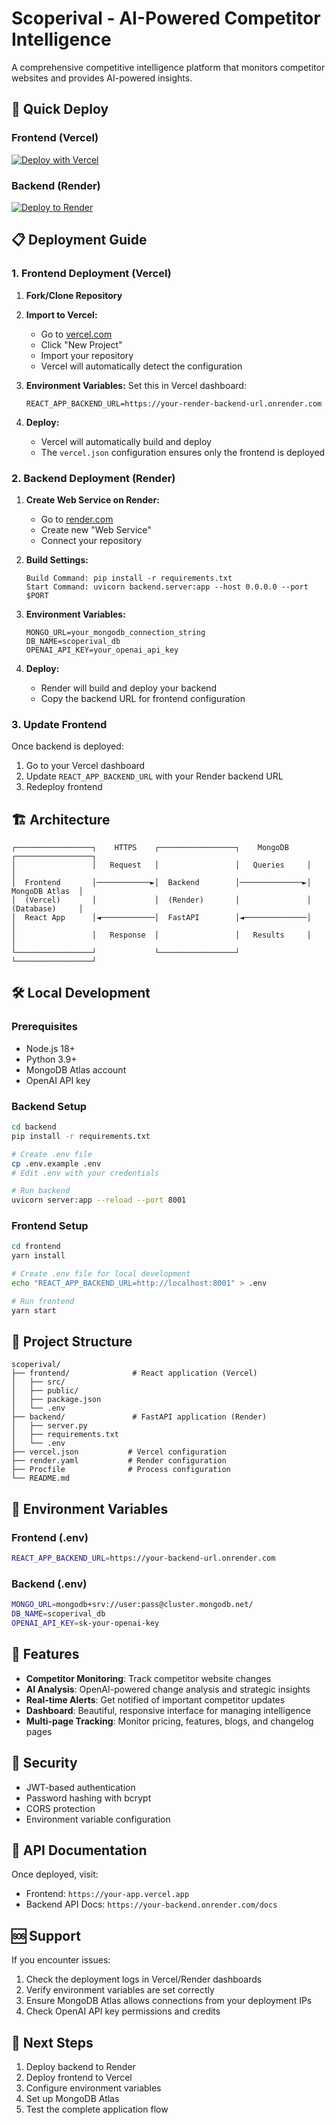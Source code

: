 # Scoperival - AI-Powered Competitor Intelligence

A comprehensive competitive intelligence platform that monitors competitor websites and provides AI-powered insights.

## 🚀 Quick Deploy

### Frontend (Vercel)
[![Deploy with Vercel](https://vercel.com/button)](https://vercel.com/new/clone?repository-url=https://github.com/your-username/scoperival)

### Backend (Render)
[![Deploy to Render](https://render.com/images/deploy-to-render-button.svg)](https://render.com/deploy?repo=https://github.com/your-username/scoperival)

## 📋 Deployment Guide

### 1. Frontend Deployment (Vercel)

1. **Fork/Clone Repository**
2. **Import to Vercel:**
   - Go to [vercel.com](https://vercel.com)
   - Click "New Project"
   - Import your repository
   - Vercel will automatically detect the configuration

3. **Environment Variables:**
   Set this in Vercel dashboard:
   ```
   REACT_APP_BACKEND_URL=https://your-render-backend-url.onrender.com
   ```

4. **Deploy:**
   - Vercel will automatically build and deploy
   - The `vercel.json` configuration ensures only the frontend is deployed

### 2. Backend Deployment (Render)

1. **Create Web Service on Render:**
   - Go to [render.com](https://render.com)
   - Create new "Web Service"
   - Connect your repository

2. **Build Settings:**
   ```
   Build Command: pip install -r requirements.txt
   Start Command: uvicorn backend.server:app --host 0.0.0.0 --port $PORT
   ```

3. **Environment Variables:**
   ```
   MONGO_URL=your_mongodb_connection_string
   DB_NAME=scoperival_db
   OPENAI_API_KEY=your_openai_api_key
   ```

4. **Deploy:**
   - Render will build and deploy your backend
   - Copy the backend URL for frontend configuration

### 3. Update Frontend

Once backend is deployed:
1. Go to your Vercel dashboard
2. Update `REACT_APP_BACKEND_URL` with your Render backend URL
3. Redeploy frontend

## 🏗️ Architecture

```
┌─────────────────┐    HTTPS    ┌─────────────────┐    MongoDB    ┌─────────────────┐
│                 │   Request   │                 │   Queries     │                 │
│  Frontend       │────────────►│  Backend        │──────────────►│  MongoDB Atlas  │
│  (Vercel)       │             │  (Render)       │               │  (Database)     │
│  React App      │◄────────────│  FastAPI        │◄──────────────│                 │
│                 │   Response  │                 │   Results     │                 │
└─────────────────┘             └─────────────────┘               └─────────────────┘
```

## 🛠️ Local Development

### Prerequisites
- Node.js 18+
- Python 3.9+
- MongoDB Atlas account
- OpenAI API key

### Backend Setup
```bash
cd backend
pip install -r requirements.txt

# Create .env file
cp .env.example .env
# Edit .env with your credentials

# Run backend
uvicorn server:app --reload --port 8001
```

### Frontend Setup
```bash
cd frontend
yarn install

# Create .env file for local development
echo "REACT_APP_BACKEND_URL=http://localhost:8001" > .env

# Run frontend
yarn start
```

## 📁 Project Structure

```
scoperival/
├── frontend/              # React application (Vercel)
│   ├── src/
│   ├── public/
│   ├── package.json
│   └── .env
├── backend/               # FastAPI application (Render)
│   ├── server.py
│   ├── requirements.txt
│   └── .env
├── vercel.json           # Vercel configuration
├── render.yaml           # Render configuration
├── Procfile              # Process configuration
└── README.md
```

## 🔧 Environment Variables

### Frontend (.env)
```bash
REACT_APP_BACKEND_URL=https://your-backend-url.onrender.com
```

### Backend (.env)
```bash
MONGO_URL=mongodb+srv://user:pass@cluster.mongodb.net/
DB_NAME=scoperival_db
OPENAI_API_KEY=sk-your-openai-key
```

## 🚀 Features

- **Competitor Monitoring**: Track competitor website changes
- **AI Analysis**: OpenAI-powered change analysis and strategic insights
- **Real-time Alerts**: Get notified of important competitor updates
- **Dashboard**: Beautiful, responsive interface for managing intelligence
- **Multi-page Tracking**: Monitor pricing, features, blogs, and changelog pages

## 🔐 Security

- JWT-based authentication
- Password hashing with bcrypt
- CORS protection
- Environment variable configuration

## 📝 API Documentation

Once deployed, visit:
- Frontend: `https://your-app.vercel.app`
- Backend API Docs: `https://your-backend.onrender.com/docs`

## 🆘 Support

If you encounter issues:
1. Check the deployment logs in Vercel/Render dashboards
2. Verify environment variables are set correctly
3. Ensure MongoDB Atlas allows connections from your deployment IPs
4. Check OpenAI API key permissions and credits

## 🎯 Next Steps

1. Deploy backend to Render
2. Deploy frontend to Vercel
3. Configure environment variables
4. Set up MongoDB Atlas
5. Test the complete application flow
